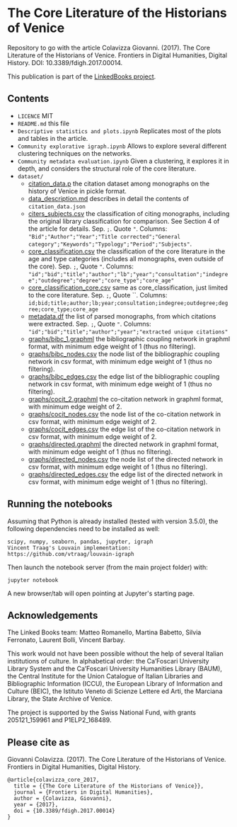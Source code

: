 # The Core Literature of the Historians of Venice

Repository to go with the article Colavizza Giovanni. (2017). The Core Literature of the Historians of Venice. Frontiers in Digital Humanities, Digital History. DOI: 10.3389/fdigh.2017.00014.

This publication is part of the [LinkedBooks project](http://dhlab.epfl.ch/page-127959-en.html). 

## Contents

* `LICENCE` MIT
* `README.md` this file
* `Descriptive statistics and plots.ipynb` Replicates most of the plots and tables in the article.
* `Community explorative igraph.ipynb` Allows to explore several different clustering techniques on the networks.
* `Community metadata evaluation.ipynb` Given a clustering, it explores it in depth, and considers the structural role of the core literature.
* `dataset/`
    * [citation_data.p](dataset/citation_data.p) the citation dataset among monographs on the history of Venice in pickle format.
    * [data_description.md](dataset/data_description.md) describes in detail the contents of `citation_data.json`
    * [citers_subjects.csv](dataset/citers_subjects.csv) the classification of citing monographs, including the original library classification for comparison. See Section 4 of the article for details. Sep. `;`. Quote `"`. Columns: `"Bid";"Author";"Year";"Title corrected";"General category";"Keywords";"Typology";"Period";"Subjects"`.
    * [core_classification.csv](dataset/core_classification.csv) the classification of the core literature in the age and type categories (includes all monographs, even outside of the core). Sep. `;`, Quote `"`. Columns: `"id";"bid";"title";"author";"lb";"year";"consultation";"indegree";"outdegree";"degree";"core_type";"core_age"`
    * [core_classification_core.csv](dataset/core_classification_core.csv) same as core_classification, just limited to the core literature. Sep. `;`, Quote ``. Columns: `id;bid;title;author;lb;year;consultation;indegree;outdegree;degree;core_type;core_age`
    * [metadata.df](dataset/metadata.df) the list of parsed monographs, from which citations were extracted. Sep. `;`, Quote `"`. Columns: `"id";"bid";"title";"author";"year";"extracted unique citations"`
    * [graphs/bibc_1.graphml](dataset/graphs/bibc_1.graphml) the bibliographic coupling network in graphml format, with minimum edge weight of 1 (thus no filtering).
    * [graphs/bibc_nodes.csv](dataset/graphs/bibc_nodes.csv) the node list of the bibliographic coupling network in csv format, with minimum edge weight of 1 (thus no filtering).
    * [graphs/bibc_edges.csv](dataset/graphs/bibc_edges.csv) the edge list of the bibliographic coupling network in csv format, with minimum edge weight of 1 (thus no filtering).
    * [graphs/cocit_2.graphml](dataset/graphs/cocit_2.graphml) the co-citation network in graphml format, with minimum edge weight of 2.
    * [graphs/cocit_nodes.csv](dataset/graphs/cocit_nodes.csv) the node list of the co-citation network in csv format, with minimum edge weight of 2.
    * [graphs/cocit_edges.csv](dataset/graphs/cocit_edges.csv) the edge list of the co-citation network in csv format, with minimum edge weight of 2.
    * [graphs/directed.graphml](dataset/graphs/directed.graphml) the directed network in graphml format, with minimum edge weight of 1 (thus no filtering).
    * [graphs/directed_nodes.csv](dataset/graphs/directed_nodes.csv) the node list of the directed network in csv format, with minimum edge weight of 1 (thus no filtering).
    * [graphs/directed_edges.csv](dataset/graphs/directed_edges.csv) the edge list of the directed network in csv format, with minimum edge weight of 1 (thus no filtering).
    

## Running the notebooks

Assuming that Python is already installed (tested with version 3.5.0), the following dependencies need to be installed as well:

    scipy, numpy, seaborn, pandas, jupyter, igraph
    Vincent Traag's Louvain implementation: https://github.com/vtraag/louvain-igraph

Then launch the notebook server (from the main project folder) with:

    jupyter notebook

A new browser/tab will open pointing at Jupyter's starting page.

## Acknowledgements
The Linked Books team: Matteo Romanello, Martina Babetto, Silvia Ferronato, Laurent Bolli, Vincent Barbay.

This work would not have been possible without the help of several Italian institutions of culture. 
In alphabetical order: the Ca’Foscari University Library System and the Ca’Foscari University Humanities Library (BAUM), the Central Institute for the Union Catalogue of Italian Libraries and Bibliographic Information (ICCU), the European Library of Information and Culture (BEIC), the Istituto Veneto di Scienze Lettere ed Arti, the Marciana Library, the State Archive of Venice.

The project is supported by the Swiss National Fund, with grants 205121_159961 and P1ELP2_168489.

## Please cite as

Giovanni Colavizza. (2017). The Core Literature of the Historians of Venice. Frontiers in Digital Humanities, Digital History.

    @article{colavizza_core_2017,
      title = {{The Core Literature of the Historians of Venice}},
      journal = {Frontiers in Digital Humanities},
      author = {Colavizza, Giovanni},
      year = {2017},
      doi = {10.3389/fdigh.2017.00014}
    }
